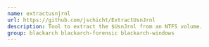 ```yaml
---
name: extractusnjrnl
url: https://github.com/jschicht/ExtractUsnJrnl
description: Tool to extract the $UsnJrnl from an NTFS volume.
group: blackarch blackarch-forensic blackarch-windows
---
```

